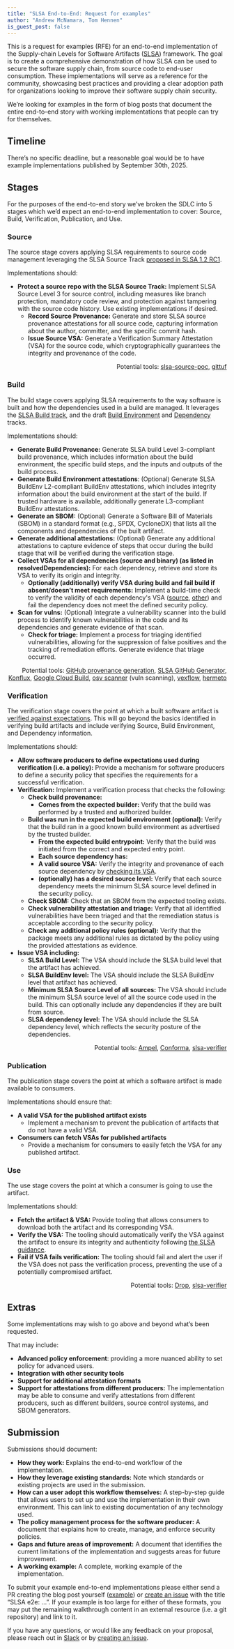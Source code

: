 ```yaml
---
title: "SLSA End-to-End: Request for examples"
author: "Andrew McNamara, Tom Hennen"
is_guest_post: false
---
```


This is a request for examples (RFE) for an end-to-end
implementation of the Supply-chain Levels for Software Artifacts
([SLSA](slsa.dev)) framework. The goal is to create a comprehensive
demonstration of how SLSA can be used to secure the software supply chain, from
source code to end-user consumption. These implementations will serve as a
reference for the community, showcasing best practices and providing a clear
adoption path for organizations looking to improve their software supply chain
security.

We’re looking for examples in the form of blog posts that document the entire
end-to-end story with working implementations that people can try for
themselves.

## Timeline

There’s no specific deadline, but a reasonable goal would be to have example
implementations published by September 30th, 2025.

## Stages

For the purposes of the end-to-end story we’ve broken the SDLC into 5 stages
which we’d expect an end-to-end implementation to cover: Source, Build,
Verification, Publication, and Use.

### Source

The source stage covers applying SLSA requirements to source code management leveraging the
SLSA Source Track
[proposed in SLSA 1.2 RC1](/spec/v1.2-rc1/tracks##source-track).

Implementations should:

-   **Protect a source repo with the SLSA Source Track:** Implement SLSA Source
  Level 3 for source control, including measures like branch protection,
  mandatory code review, and protection against tampering with the source code
  history. Use existing implementations if desired.
    -   **Record Source Provenance:** Generate and store SLSA source provenance
    attestations for all source code, capturing information about the author,
    committer, and the specific commit hash.
    -   **Issue Source VSA:** Generate a Verification Summary Attestation (VSA) for the
    source code, which cryptographically guarantees the integrity and provenance
    of the code.

<p style="text-align: right">
Potential tools: <a href="https://github.com/slsa-framework/slsa-source-poc">slsa-source-poc</a>, <a href="https://gittuf.dev">gittuf</a></p>

### Build

The build stage covers applying SLSA requirements to the way software is
built and how the dependencies used in a build are managed. It leverages the
[SLSA Build track](/spec/v1.1/), and the draft
[Build Environment](/spec/draft/#build-environment-track) and
[Dependency](/spec/draft/#dependency-track) tracks.

Implementations should:

-   **Generate Build Provenance:** Generate SLSA build Level 3-compliant build
  provenance, which includes information about the build environment, the
  specific build steps, and the inputs and outputs of the build process.
-   **Generate Build Environment attestations**: (Optional) Generate SLSA BuildEnv
  L2-compliant BuildEnv attestations, which includes integrity information about
  the build environment at the start of the build. If trusted hardware is available,
  additionally generate L3-compliant BuildEnv attestations.
-   **Generate an SBOM:** (Optional) Generate a Software Bill of Materials (SBOM)
  in a standard format (e.g., SPDX, CycloneDX) that lists all the components and
  dependencies of the built artifact.
-   **Generate additional attestations:** (Optional) Generate any additional
  attestations to capture evidence of steps that occur during the
  build stage that will be verified during the verification stage.
-   **Collect VSAs for all dependencies (source and binary) (as listed in resolvedDependencies):** For each dependency,
  retrieve and store its VSA to verify its origin and integrity.
    -   **Optionally (additionally) verify VSA during build and fail build if
    absent/doesn’t meet requirements:** Implement a build-time check to
    verify the validity of each dependency's VSA ([source](/spec/v1.2-rc1/verifying-source#how-to-verify-slsa-a-source-revision), [other](/spec/v1.1/verification_summary#how-to-verify))
    and fail the dependency does not meet the defined security policy.
-   **Scan for vulns:** (Optional) Integrate a vulnerability scanner into the
  build process to identify known vulnerabilities in the code and its
  dependencies and generate evidence of that scan.
    -   **Check for triage:** Implement a process for triaging identified
    vulnerabilities, allowing for the suppression of false positives and the
    tracking of remediation efforts. Generate evidence that triage occurred.

<p style="text-align: right">
Potential tools: <a href="https://github.com/actions/attest-build-provenance">GitHub provenance generation</a>, <a href="https://github.com/slsa-framework/slsa-github-generator">SLSA GitHub Generator</a>, <a href="https://konflux-ci.dev">Konflux</a>, <a href="https://cloud.google.com/build/docs/securing-builds/generate-validate-build-provenance">Google Cloud Build</a>, <a href="https://github.com/google/osv-scanner">osv scanner</a> (vuln scanning), <a href="https://github.com/carabiner-dev/vexflow">vexflow</a>, <a href="https://hermetoproject.github.io/hermeto">hermeto</a></p>

### Verification

The verification stage covers the point at which a built software artifact is
[verified against expectations](/spec/draft/verifying-artifacts).
This will go beyond the basics identified in verifying build artifacts and
include verifying Source, Build Environment, and Dependency information.

Implementations should:

-   **Allow software producers to define expectations used during verification
  (i.e. a policy):** Provide a mechanism for software producers to define a
  security policy that specifies the requirements for a successful verification.
-   **Verification:** Implement a verification process that checks the following:
    -   **Check build provenance:**
        -   **Comes from the expected builder:** Verify that the build was performed
      by a trusted and authorized builder.
    -   **Build was run in the expected build environment (optional):** Verify that
      the build ran in a good known build environment as advertised by the trusted
      builder.
        -   **From the expected build entrypoint:** Verify that the build was
      initiated from the correct and expected entry point.
        -   **Each source dependency has:**
        -   **A valid source VSA:** Verify the integrity and provenance of each
        source dependency by
        [checking its VSA](/spec/v1.2-rc1/verifying-source#how-to-verify-slsa-a-source-revision).
        -   **(optionally) has a desired source level:** Verify that each source
        dependency meets the minimum SLSA source level defined in the security
        policy.
    -   **Check SBOM:** Check that an SBOM from the expected tooling exists.
    -   **Check vulnerability attestation and triage:** Verify that all identified
    vulnerabilities have been triaged and that the remediation status is
    acceptable according to the security policy.
    -   **Check any additional policy rules (optional):** Verify that the
      package meets any additional rules as dictated by the policy using
      the provided attestations as evidence.
-   **Issue VSA including:**
    -   **SLSA Build Level:** The VSA should include the SLSA build level that the
    artifact has achieved.
    -   **SLSA BuildEnv level:** The VSA should include the SLSA BuildEnv level
    that artifact has achieved.
    -   **Minimum SLSA Source Level of all sources:** The VSA should include the
    minimum SLSA source level of all the source code used in the build. This can
    optionally include any dependencies if they are built from source.
    -   **SLSA dependency level:** The VSA should include the SLSA dependency level,
    which reflects the security posture of the dependencies.

<p style="text-align: right">
Potential tools: <a href="https://github.com/carabiner-dev/ampel">Ampel</a>, <a href="https://conforma.dev">Conforma</a>, <a href="https://github.com/slsa-framework/slsa-verifier">slsa-verifier</a></p>

### Publication

The publication stage covers the point at which a software artifact is made
available to consumers.

Implementations should ensure that:

-   **A valid VSA for the published artifact exists**
    -   Implement a mechanism to prevent the publication of artifacts that do not
    have a valid VSA.
-   **Consumers can fetch VSAs for published artifacts**
    -   Provide a mechanism for consumers to easily fetch the VSA for any published
    artifact.

### Use

The use stage covers the point at which a consumer is going to use the artifact.

Implementations should:

-   **Fetch the artifact & VSA:** Provide tooling that allows consumers to
  download both the artifact and its corresponding VSA.
-   **Verify the VSA:** The tooling should automatically verify the VSA against
  the artifact to ensure its integrity and authenticity following
  [the SLSA guidance](/spec/v1.1/verification_summary#how-to-verify).
-   **Fail if VSA fails verification:** The tooling should fail and alert the user
  if the VSA does not pass the verification process, preventing the use of a
  potentially compromised artifact.

<p style="text-align: right">
Potential tools: <a href="https://github.com/carabiner-dev/drop">Drop</a>, <a href="https://github.com/slsa-framework/slsa-verifier">slsa-verifier</a></p>

## Extras

Some implementations may wish to go above and beyond what’s been requested.

That may include:

-   **Advanced policy enforcement**: providing a more nuanced ability to set
  policy for advanced users.
-   **Integration with other security tools**
-   **Support for additional attestation formats**
-   **Support for attestations from different producers:** The implementation may
  be able to consume and verify attestations from different producers, such as
  different builders, source control systems, and SBOM generators.

## Submission

Submissions should document:

-   **How they work:** Explains the end-to-end workflow of the implementation.
-   **How they leverage existing standards:** Note which standards or existing
  projects are used in the submission.
-   **How can a user adopt this workflow themselves:** A step-by-step guide that
  allows users to set up and use the implementation in their own environment.
  This can link to existing documentation of any technology used.
-   **The policy management process for the software producer:** A document that
  explains how to create, manage, and enforce security policies.
-   **Gaps and future areas of improvement:** A document that identifies the
  current limitations of the implementation and suggests areas for future
  improvement.
-   **A working example:** A complete, working example of the implementation.

To submit your example end-to-end implementations please either send a PR
creating the blog post yourself
([example](https://github.com/slsa-framework/slsa/pull/1435)) or
[create an issue](https://github.com/slsa-framework/slsa/issues) with the title
“SLSA e2e: …”. If your example is too large for either of these formats,
you may put the remaining walkthrough content in an external resource
(i.e. a git repository) and link to it.

If you have any questions, or would like any feedback on your proposal, please
reach out in [Slack](https://slack.openssf.org/) or by
[creating an issue](https://github.com/slsa-framework/slsa/issues).
